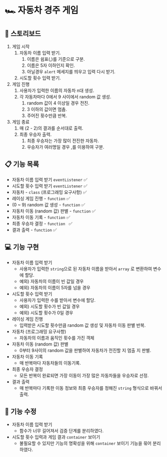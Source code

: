 # 🏎️ 자동차 경주 게임
## 📝 스토리보드

1. 게임 시작
	1. 자동차 이름 입력 받기.
		1. 이름은 쉼표(,)를 기준으로 구분.
		2. 이름은 5자 이하인지 확인.
		3. 아닐경우 `alert` 메세지를 띄우고 입력 다시 받기. 
	2. 시도할 횟수 입력 받기.
2. 게임 진행
	1. 사용자가 입력한 이름의 자동차 n대 생성.
	2. 각 자동차마다 0에서 9 사이에서 random 값 생성.
		1. random 값이 4 이상일 경우 전진.
		2. 3 이하의 값이면 멈춤.
		3. 주어진 횟수만큼 반복.
3. 게임 종료
	1.  매 (2 - 2)의 결과를 순서대로 출력.
	2.  최종 우승자 출력.
		1.  최종 우승자는 가장 많이 전진한 자동차.
		2.  우승자가 여러명일 경우 ,를 이용하여 구분.

## 📋  기능 목록

* 자동차 이름 입력 받기 `eventListener` ✅
* 시도할 횟수 입력 받기  `eventListener` ✅
* 자동차 - `class` (프로그래밍 요구사항) ✅
* 레이싱 게임 진행 - `function` ✅
* (0 ~ 9) random 값 생성 - `function` ✅
* 자동차 이동 (random 값) 판별 - `function` ✅
* 자동차 이동 기록 - `function` ✅
* 최종 우승자 결정 - `function ` ✅
* 결과 출력 - `function` ✅

## 💻  기능  구현

- 자동차 이름 입력 받기
  - 사용자가 입력한 `string`으로 된 자동차 이름을 받아서 `array` 로 변환하여 변수에 할당.
  - 예외) 자동차의 이름이 빈 값일 경우 
  - 예외) 자동차의 이름이 5자를 넘을 경우 
- 시도할 횟수 입력 받기
  - 사용자가 입력한 수를 받아서 변수에 할당.
  - 예외) 시도할 횟수가 빈 값일 경우
  - 예외) 시도할 횟수가 0일 경우
- 레이싱 게임 진행
  - 입력받은 시도할 횟수만큼 random 값 생성 및 자동차 이동 판별 반복.
- 자동차 (프로그래밍 요구사항)
  - 자동차의 이름과 움직인 횟수를 가진 객체
- 자동차 이동 (random 값) 판별
  - 0부터 9사이의 random 값을 판별하여 자동차가 전진할 지 멈출 지 판별.
- 자동차 이동 기록
  - 매 반복마다 자동차들의 이동기록.
- 최종 우승자 결정
  - 모든 반복이 완료되면 가장 이동이 가장 많은 자동차들을 우승자로 선정.
- 결과 출력
  - 매 반복마다 기록한 이동 정보와 최종 우승자를 정해진 `string` 형식으로 바꿔서 출력.

## 🔨 기능 수정

- 자동차 이름 입력 받기
  - 함수가 너무 길어져서 검증 단계를 분리하였다.
- 시도할 횟수 입력과 게임 결과 `container` 보이기
  - 불필요할 수 있지만 기능의 명확성을 위해 `container` 보이기 기능을 묶어 분리하였다.


